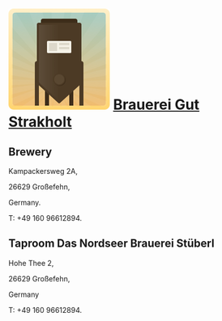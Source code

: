 # ![icon](../../../icons/default.png) [Brauerei Gut Strakholt](https://untappd.com/w/brauerei-gut-strackholt/524099)

## Brewery

Kampackersweg 2A,

26629 Großefehn,

Germany.

T: +49 160 96612894.

## Taproom Das Nordseer Brauerei Stüberl

Hohe Thee 2,

26629 Großefehn,

Germany

T: +49 160 96612894.
